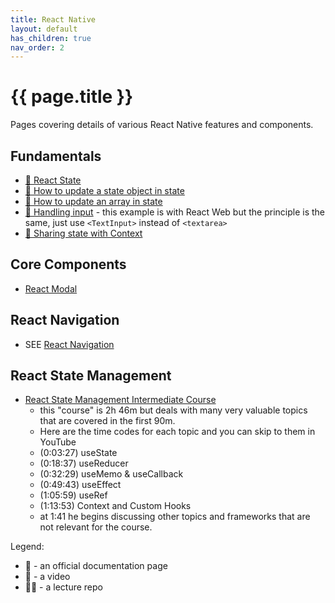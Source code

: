 ```yaml
---
title: React Native
layout: default
has_children: true
nav_order: 2
---
```


# {{ page.title }}

Pages covering details of various React Native features and components.

## Fundamentals

- [📘 React State](https://react.dev/learn/state-a-components-memory)
- [📘 How to update a state object in state](https://react.dev/learn/updating-objects-in-state)
- [📘 How to update an array in state](https://react.dev/learn/updating-arrays-in-state)
- [📘 Handling input](https://react.dev/learn/reacting-to-input-with-state) -
  this example is with React Web but the principle is the same, just use
`<TextInput>` instead of `<textarea>`
- [📘 Sharing state with Context](https://react.dev/learn/passing-data-deeply-with-context)

## Core Components

- [React Modal](modal.html)

## React Navigation

- SEE [React Navigation](navigation.html)

## React State Management

- [React State Management Intermediate Course]()
    - this "course" is 2h 46m but deals with many very valuable topics that are
      covered in the first 90m.
    - Here are the time codes for each topic and you can skip to them in YouTube
    - (0:03:27) useState
    - (0:18:37) useReducer
    - (0:32:29) useMemo & useCallback
    - (0:49:43) useEffect
    - (1:05:59) useRef
    - (1:13:53) Context and Custom Hooks
    - at 1:41 he begins discussing other topics and frameworks that are not
      relevant for the course.

Legend:

- 📘 - an official documentation page
- 🍿 - a video
- 👨‍🏫 - a lecture repo

